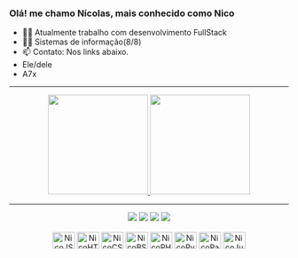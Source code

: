 ### Olá! me chamo Nícolas, mais conhecido como Nico

- 🙆‍♂️ Atualmente trabalho com desenvolvimento FullStack
- 👨‍💻 Sistemas de informação(8/8)
- 📫 Contato: Nos links abaixo.
- Ele/dele
- A7x
<hr>
<div align="center">
  <a href="https://github.com/NicoRabello">
  <img height="180em" src="https://github-readme-stats.vercel.app/api?username=NicoRabello&show_icons=true&theme=merko&include_all_commits=true&count_private=true"/>
  <img height="180em" src="https://github-readme-stats.vercel.app/api/top-langs/?username=NicoRabello&layout=compact&langs_count=16&theme=merko"/>
</div>
<hr>
<div Align="center"> 
  <a href="https://www.instagram.com/nico_c935/" target="_blank"><img src="https://img.shields.io/badge/-Instagram-%23E4405F?style=for-the-badge&logo=instagram&logoColor=white" target="_blank""></a>
  <a href="https://www.linkedin.com/in/nícolas-rabello-b2605a192/" target="_blank"><img src="https://img.shields.io/badge/-LinkedIn-%230077B5?style=for-the-badge&logo=linkedin&logoColor=white" target="_blank"></a>
  <a href = "mailto:nico.rabello935@gmail.com"><img src="https://img.shields.io/badge/-Gmail-%23333?style=for-the-badge&logo=gmail&logoColor=white" target="_blank"></a>
  <a href="https://www.youtube.com/watch?v=921V66WykF8" target="_blank"><img src="https://img.shields.io/badge/YouTube-FF0000?style=for-the-badge&logo=youtube&logoColor=white" target="_blank"></a>
</div>

<div Align="center">
<div style="display: inline_block"><br>
  <img align="center" width="40" height="30" alt="NicoJS" src="https://cdn.jsdelivr.net/gh/devicons/devicon/icons/javascript/javascript-plain.svg" />
  <img align="center" width="40" height="30" alt="NicoHTML" src="https://cdn.jsdelivr.net/gh/devicons/devicon/icons/html5/html5-original.svg" />
  <img align="center" width="40" height="30" alt="NicoCSS" src="https://cdn.jsdelivr.net/gh/devicons/devicon/icons/css3/css3-original.svg" />
  <img align="center" width="40" height="30" alt="NicoBS" src="https://cdn.jsdelivr.net/gh/devicons/devicon/icons/bootstrap/bootstrap-original.svg" />
  <img align="center" width="40" height="30" alt="NicoPHP" src="https://cdn.jsdelivr.net/gh/devicons/devicon/icons/php/php-original.svg" />
  <img align="center" width="40" height="30" alt="NicoPython" src="https://cdn.jsdelivr.net/gh/devicons/devicon/icons/python/python-original.svg" />
  <img align="center" width="40" height="30" alt="NicoPandas" src="https://cdn.jsdelivr.net/gh/devicons/devicon/icons/pandas/pandas-original-wordmark.svg" />
  <img align="center" width="40" height="30" alt="NicoJupyter" src="https://cdn.jsdelivr.net/gh/devicons/devicon/icons/jupyter/jupyter-original.svg" />
</div>
